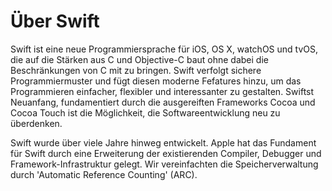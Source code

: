 # Über Swift

Swift ist eine neue Programmiersprache für iOS, OS X, watchOS und tvOS, die auf die Stärken aus C und Objective-C baut ohne dabei die Beschränkungen von C mit zu bringen. Swift verfolgt sichere Programmiermuster und fügt diesen moderne Fefatures hinzu, um das Programmieren einfacher, flexibler und interessanter zu gestalten. Swiftst Neuanfang, fundamentiert durch die ausgereiften Frameworks Cocoa und Cocoa Touch ist die Möglichkeit, die Softwareentwicklung neu zu überdenken.  

Swift wurde über viele Jahre hinweg entwickelt. Apple hat das Fundament für Swift durch eine Erweiterung der existierenden Compiler, Debugger und Framework-Infrastruktur gelegt. Wir vereinfachten die Speicherverwaltung durch 'Automatic Reference Counting' (ARC).

